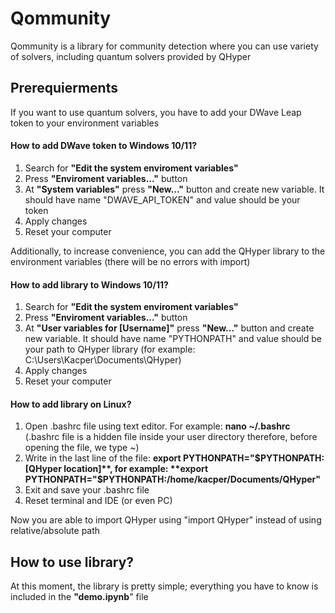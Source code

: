 # Qommunity
Qommunity is a library for community detection where you can use variety of solvers, including quantum solvers provided by QHyper
## Prerequierments
If you want to use quantum solvers, you have to add your DWave Leap token to your environment variables
#### How to add DWave token to Windows 10/11?
1. Search for **"Edit the system enviroment variables"**
2. Press **"Enviroment variables..."** button
3. At **"System variables"** press **"New..."** button and create new variable. It should have name "DWAVE_API_TOKEN" and value should be your token
4. Apply changes
5. Reset your computer

Additionally, to increase convenience, you can add the QHyper library to the environment variables (there will be no errors with import)
#### How to add library to Windows 10/11?
1. Search for **"Edit the system enviroment variables"**
2. Press **"Enviroment variables..."** button
3. At **"User variables for [Username]"** press **"New..."** button and create new variable. It should have name "PYTHONPATH" and value should be your path to QHyper library (for example: C:\Users\Kacper\Documents\QHyper)
4. Apply changes
5. Reset your computer

#### How to add library on Linux?
1. Open .bashrc file using text editor. For example: **nano ~/.bashrc** (.bashrc file is a hidden file inside your user directory therefore, before opening the file, we type ~)
2. Write in the last line of the file: **export PYTHONPATH="$PYTHONPATH:[QHyper location]**, for example: **export PYTHONPATH="$PYTHONPATH:/home/kacper/Documents/QHyper"** 
3. Exit and save your .bashrc file
4. Reset terminal and IDE (or even PC)

Now you are able to import QHyper using "import QHyper" instead of using relative/absolute path

## How to use library?
At this moment, the library is pretty simple; everything you have to know is included in the **"demo.ipynb**" file
